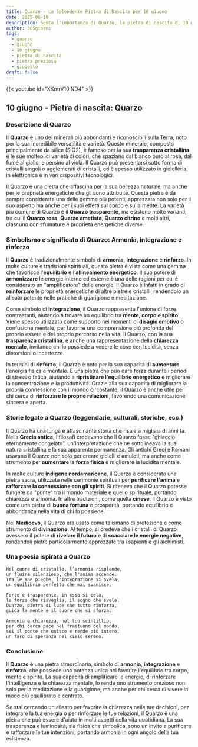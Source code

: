 ```yaml
---
title: Quarzo - La Splendente Pietra di Nascita per 10 giugno
date: 2025-06-10
description: Senta l'importanza di Quarzo, la pietra di nascita di 10 giugno che simboleggia Armonia, integrazione e rinforzo. Lasci che la sua bellezza e il suo significato illuminino la sua giornata.
author: 365giorni
tags:
  - quarzo
  - giugno
  - 10 giugno
  - pietra di nascita
  - pietra preziosa
  - gioiello
draft: false
---
```


{{< youtube id="XKmrV10lND4" >}}

## 10 giugno - Pietra di nascita: Quarzo

### Descrizione di Quarzo

Il **Quarzo** è uno dei minerali più abbondanti e riconoscibili sulla Terra, noto per la sua incredibile versatilità e varietà. Questo minerale, composto principalmente da silice (SiO2), è famoso per la sua **trasparenza cristallina** e le sue molteplici varietà di colori, che spaziano dal bianco puro al rosa, dal fumé al giallo, e persino al viola. Il Quarzo può presentarsi sotto forma di cristalli singoli o agglomerati di cristalli, ed è spesso utilizzato in gioielleria, in elettronica e in vari dispositivi tecnologici.

Il Quarzo è una pietra che affascina per la sua bellezza naturale, ma anche per le proprietà energetiche che gli sono attribuite. Questa pietra è da sempre considerata una delle gemme più potenti, apprezzata non solo per il suo aspetto ma anche per i suoi effetti sul corpo e sulla mente. La varietà più comune di Quarzo è il **Quarzo trasparente**, ma esistono molte varianti, tra cui il **Quarzo rosa**, **Quarzo ametista**, **Quarzo citrino** e molti altri, ciascuno con sfumature e proprietà energetiche diverse.

### Simbolismo e significato di Quarzo: Armonia, integrazione e rinforzo

Il **Quarzo** è tradizionalmente simbolo di **armonia**, **integrazione** e **rinforzo**. In molte culture e tradizioni spirituali, questa pietra è vista come una gemma che favorisce l'**equilibrio** e l'**allineamento energetico**. Il suo potere di **armonizzare** le energie interne ed esterne è una delle ragioni per cui è considerato un "amplificatore" delle energie. Il Quarzo è infatti in grado di **reinforzare** le proprietà energetiche di altre pietre e cristalli, rendendolo un alleato potente nelle pratiche di guarigione e meditazione.

Come simbolo di **integrazione**, il Quarzo rappresenta l'unione di forze contrastanti, aiutando a trovare un equilibrio tra **mente, corpo e spirito**. Viene spesso utilizzato come supporto nei momenti di **disagio emotivo** o confusione mentale, per favorire una comprensione più profonda del proprio essere e del proprio percorso nella vita. Il Quarzo, con la sua **trasparenza cristallina**, è anche una rappresentazione della **chiarezza mentale**, invitando chi lo possiede a vedere le cose con lucidità, senza distorsioni o incertezze.

In termini di **rinforzo**, il Quarzo è noto per la sua capacità di **aumentare** l'energia fisica e mentale. È una pietra che può dare forza durante i periodi di stress o fatica, aiutando a **ripristinare l'equilibrio energetico** e migliorare la concentrazione e la produttività. Grazie alla sua capacità di migliorare la propria connessione con il mondo circostante, il Quarzo è anche utile per chi cerca di **rinforzare le proprie relazioni**, favorendo una comunicazione sincera e aperta.

### Storie legate a Quarzo (leggendarie, culturali, storiche, ecc.)

Il Quarzo ha una lunga e affascinante storia che risale a migliaia di anni fa. Nella **Grecia antica**, i filosofi credevano che il Quarzo fosse "ghiaccio eternamente congelato", un'interpretazione che ne sottolineava la sua natura cristallina e la sua apparente permanenza. Gli antichi Greci e Romani usavano il Quarzo non solo per creare gioielli e amuleti, ma anche come strumento per **aumentare la forza fisica** e migliorare la lucidità mentale.

In molte culture **indigene nordamericane**, il Quarzo è considerato una pietra sacra, utilizzata nelle cerimonie spirituali per **purificare l'anima** e **rafforzare la connessione con gli spiriti**. Si riteneva che il Quarzo potesse fungere da "ponte" tra il mondo materiale e quello spirituale, portando chiarezza e armonia. In altre tradizioni, come quella **cinese**, il Quarzo è visto come una pietra di **buona fortuna** e prosperità, portando equilibrio e abbondanza nella vita di chi lo possiede.

Nel **Medioevo**, il Quarzo era usato come talismano di protezione e come strumento di **divinazione**. Al tempo, si credeva che i cristalli di Quarzo avessero il potere di **rivelare il futuro** e di **scacciare le energie negative**, rendendoli pietre particolarmente apprezzate tra i sapienti e gli alchimisti.

### Una poesia ispirata a Quarzo

```
Nel cuore di cristallo, l’armonia risplende,  
un fluire silenzioso, che l'anima accende.  
Tra le sue pieghe, l'integrazione si svela,  
un equilibrio perfetto che mai svanisce.

Forte e trasparente, in esso si cela,  
la forza che risveglia, il sogno che svela.  
Quarzo, pietra di luce che tutto rinforza,  
guida la mente e il cuore che si sforza.

Armonia e chiarezza, nel tuo scintillio,  
per chi cerca pace nel frastuono del mondo,  
sei il ponte che unisce e rende più intero,  
un faro di speranza nel cielo sereno.
```

### Conclusione

Il **Quarzo** è una pietra straordinaria, simbolo di **armonia**, **integrazione** e **rinforzo**, che possiede una potenza unica nel favorire l'equilibrio tra corpo, mente e spirito. La sua capacità di amplificare le energie, di rinforzare l'intelligenza e la chiarezza mentale, lo rende uno strumento prezioso non solo per la meditazione e la guarigione, ma anche per chi cerca di vivere in modo più equilibrato e centrato.

Se stai cercando un alleato per favorire la chiarezza nelle tue decisioni, per integrare la tua energia o per rinforzare le tue relazioni, il Quarzo è una pietra che può essere d'aiuto in molti aspetti della vita quotidiana. La sua trasparenza e luminosità, sia fisica che simbolica, sono un invito a purificare e rafforzare le tue intenzioni, portando armonia in ogni angolo della tua esistenza.